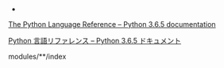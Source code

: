<div class="toctree" markdown="1" caption="Pythonについてもっと詳しく"
glob="" titlesonly="" maxdepth="1">

-   

</div>

<div class="seealso" markdown="1">

[The Python Language Reference – Python 3.6.5
documentation](https://docs.python.org/3.6/reference/index.html#the-python-language-reference)

[Python 言語リファレンス – Python 3.6.5
ドキュメント](https://docs.python.jp/3/reference/index.html#reference-index)

</div>

<div class="toctree" markdown="1" caption="Pythonモジュール" glob=""
titlesonly="" maxdepth="1">

modules/\*\*/index

</div>
